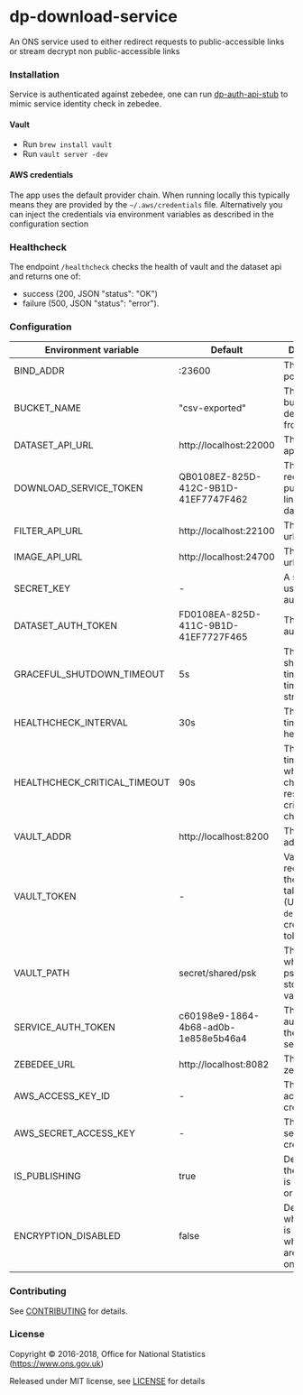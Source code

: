 # dp-download-service

An ONS service used to either redirect requests to public-accessible links or stream decrypt non public-accessible links

### Installation

Service is authenticated against zebedee, one can run [dp-auth-api-stub](https://github.com/ONSdigital/dp-auth-api-stub) to mimic service identity check in zebedee.

#### Vault

- Run `brew install vault`
- Run `vault server -dev`

#### AWS credentials

The app uses the default provider chain. When running locally this typically means they are provided by the `~/.aws/credentials` file.  Alternatively you can inject the credentials via environment variables as described in the configuration section

### Healthcheck

The endpoint `/healthcheck` checks the health of vault and the dataset api and returns one of:

- success (200, JSON "status": "OK")
- failure (500, JSON "status": "error").

### Configuration

| Environment variable         | Default                                     | Description
| ---------------------------- | --------------------------------------------| -----------
| BIND_ADDR                    | :23600                                      | The host and port to bind to
| BUCKET_NAME                  | "csv-exported"                              | The s3 bucket to decrypt files from
| DATASET_API_URL              | http://localhost:22000                      | The dataset api url
| DOWNLOAD_SERVICE_TOKEN       | QB0108EZ-825D-412C-9B1D-41EF7747F462        | The token to request public/private links from dataset api
| FILTER_API_URL               | http://localhost:22100                      | The filter api url
| IMAGE_API_URL                | http://localhost:24700                      | The image api url
| SECRET_KEY                   | -                                           | A secret key used authentication
| DATASET_AUTH_TOKEN           | FD0108EA-825D-411C-9B1D-41EF7727F465        | The dataset auth token
| GRACEFUL_SHUTDOWN_TIMEOUT    | 5s                                          | The graceful shutdown timeout in time duration string format
| HEALTHCHECK_INTERVAL         | 30s                                         | The period of time between health checks
| HEALTHCHECK_CRITICAL_TIMEOUT | 90s                                         | The period of time after which failing checks will result in critical global check status
| VAULT_ADDR                   | http://localhost:8200                       | The vault address
| VAULT_TOKEN                  | -                                           | Vault token required for the client to talk to vault. (Use `make debug` to create a vault token)
| VAULT_PATH                   | secret/shared/psk                           | The path where the psks will be stored in for vault
| SERVICE_AUTH_TOKEN           | c60198e9-1864-4b68-ad0b-1e858e5b46a4        | The service auth token for the download service
| ZEBEDEE_URL                  | http://localhost:8082                       | The URL for zebedee
| AWS_ACCESS_KEY_ID            | -                                           | The AWS access key credential
| AWS_SECRET_ACCESS_KEY        | -                                           | The AWS secret key credential
| IS_PUBLISHING                | true                                        | Determines if the instance is publishing or not
| ENCRYPTION_DISABLED          | false                                       | Determines whether vault is used and whether files are encrypted on S3

### Contributing

See [CONTRIBUTING](CONTRIBUTING.md) for details.

### License

Copyright © 2016-2018, Office for National Statistics (https://www.ons.gov.uk)

Released under MIT license, see [LICENSE](LICENSE.md) for details